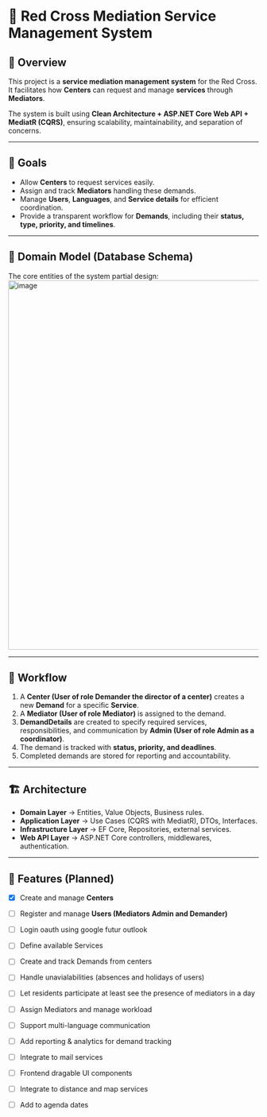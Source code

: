 # 🏥 Red Cross Mediation Service Management System

## 📌 Overview
This project is a **service mediation management system** for the Red Cross.  
It facilitates how **Centers**  can request and manage **services** through **Mediators**.  

The system is built using **Clean Architecture + ASP.NET Core Web API + MediatR (CQRS)**, ensuring scalability, maintainability, and separation of concerns.

---

## 🎯 Goals
- Allow **Centers** to request services easily.  
- Assign and track **Mediators** handling these demands.  
- Manage **Users**, **Languages**, and **Service details** for efficient coordination.  
- Provide a transparent workflow for **Demands**, including their **status, type, priority, and timelines**.  

---

## 📂 Domain Model (Database Schema)

The core entities of the system partial design:
<img width="897" height="744" alt="image" src="https://github.com/user-attachments/assets/5810be4b-a37f-4aaf-a130-edf69d911c0a" />

---

## 🔄 Workflow

1. A **Center (User of role Demander the director of a center)** creates a new **Demand** for a specific **Service**.  
2. A **Mediator (User of role Mediator)** is assigned to the demand.  
3. **DemandDetails** are created to specify required services, responsibilities, and communication by **Admin (User of role Admin as a coordinator)**.  
4. The demand is tracked with **status, priority, and deadlines**.  
5. Completed demands are stored for reporting and accountability.  

---

## 🏗️ Architecture

- **Domain Layer** → Entities, Value Objects, Business rules.  
- **Application Layer** → Use Cases (CQRS with MediatR), DTOs, Interfaces.  
- **Infrastructure Layer** → EF Core, Repositories, external services.  
- **Web API Layer** → ASP.NET Core controllers, middlewares, authentication.  

---

## 🚀 Features (Planned)
- [x] Create and manage **Centers**  
- [ ] Register and manage **Users (Mediators Admin and Demander)**
- [ ] Login oauth using google futur outlook
- [ ] Define available Services
- [ ] Create and track Demands from centers
- [ ] Handle unavialabilities (absences and holidays of users)
- [ ] Let residents participate at least see the presence of mediators in a day
- [ ] Assign Mediators and manage workload
- [ ] Support multi-language communication
- [ ] Add reporting & analytics for demand tracking
- [ ] Integrate to mail services
- [ ] Frontend dragable UI components
- [ ] Integrate to distance and map services
- [ ] Add to agenda dates

